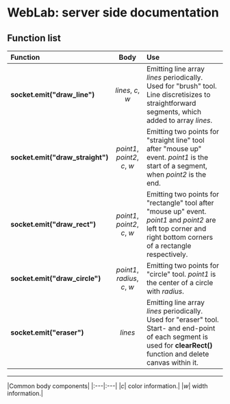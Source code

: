 # WebLab: server side documentation

## Function list
|Function|Body|Use|
|:---|:---:|:---|
|__socket.emit("draw_line")__| *lines*, *c*, *w* | Emitting line array *lines* periodically. Used for "brush" tool. Line discretisizes to straightforward segments, which added to array *lines*.|  
|__socket.emit("draw_straight")__|*point1*, *point2*, *c*, *w* |Emitting two points for "straight line" tool after "mouse up" event. *point1* is the start of a segment, when *point2* is the end.|
|__socket.emit("draw_rect")__|*point1*, *point2*, *c*, *w* |Emitting two points for "rectangle" tool after "mouse up" event. *point1* and *point2* are  left top corner and right bottom corners of a rectangle respectively. |
|__socket.emit("draw_circle")__|*point1*, *radius*, *c*, *w* | Emitting two points for "circle" tool. *point1* is the center of a circle with *radius*.|
|__socket.emit("eraser")__|*lines*| Emitting line array *lines* periodically. Used for "eraser" tool. Start- and end-point of each segment is used for **clearRect()** function and delete canvas within it.|
_______
|Common body components|
|:---|:---|
|*c*| color information.|
|*w*| width information.|